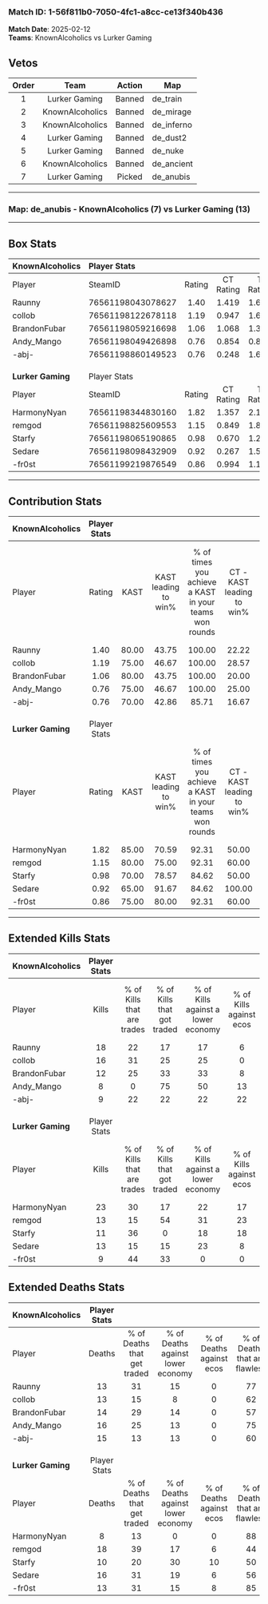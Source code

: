 ### Match ID: 1-56f811b0-7050-4fc1-a8cc-ce13f340b436  
**Match Date**: 2025-02-12  
**Teams**: KnownAlcoholics vs Lurker Gaming  

## Vetos  

| Order | Team | Action | Map |
| :---: | :--: | :----: | --- |
| 1 | Lurker Gaming | Banned | de_train |
| 2 | KnownAlcoholics | Banned | de_mirage |
| 3 | KnownAlcoholics | Banned | de_inferno |
| 4 | Lurker Gaming | Banned | de_dust2 |
| 5 | Lurker Gaming | Banned | de_nuke |
| 6 | KnownAlcoholics | Banned | de_ancient |
| 7 | Lurker Gaming | Picked | de_anubis |

---  

### **Map**: de_anubis - KnownAlcoholics (7) vs Lurker Gaming (13)  
---  

## Box Stats  

| **KnownAlcoholics** | Player Stats      |        |           |          |       |       |       |         |        |      |     |
| :- | :- | :-: | :-: | :-: | :-: | :-: | :-: | :-: | :-: | :-: | :-: |
| Player              | SteamID           | Rating | CT Rating | T Rating | KAST  |  ADR  | Kills | Assists | Deaths | K/D  | HS% |
| Raunny              | 76561198043078627 |  1.40  |   1.419   |  1.645   | 80.00 | 93.7  |  18   |    5    |   13   | 1.38 | 44  |
| collob              | 76561198122678118 |  1.19  |   0.947   |  1.685   | 75.00 | 68.7  |  16   |    3    |   13   | 1.23 | 43  |
| BrandonFubar        | 76561198059216698 |  1.06  |   1.068   |  1.358   | 80.00 | 76.0  |  12   |    6    |   14   | 0.86 | 41  |
| Andy_Mango          | 76561198049426898 |  0.76  |   0.854   |  0.884   | 75.00 | 59.1  |   8   |    8    |   16   | 0.50 | 50  |
| -abj-               | 76561198860149523 |  0.76  |   0.248   |  1.655   | 70.00 | 53.0  |   9   |    5    |   15   | 0.60 | 33  |
|                     |                   |        |           |          |       |       |       |         |        |      |     |
|                     |                   |        |           |          |       |       |       |         |        |      |     |
|                     |                   |        |           |          |       |       |       |         |        |      |     |
| **Lurker Gaming**   | Player Stats      |        |           |          |       |       |       |         |        |      |     |
| Player              | SteamID           | Rating | CT Rating | T Rating | KAST  |  ADR  | Kills | Assists | Deaths | K/D  | HS% |
| HarmonyNyan         | 76561198344830160 |  1.82  |   1.357   |  2.171   | 85.00 | 105.0 |  23   |    4    |   8    | 2.88 | 52  |
| remgod              | 76561198825609553 |  1.15  |   0.849   |  1.815   | 80.00 | 112.6 |  13   |   12    |   18   | 0.72 | 38  |
| Starfy              | 76561198065190865 |  0.98  |   0.670   |  1.280   | 70.00 | 58.2  |  11   |    3    |   10   | 1.10 | 18  |
| Sedare              | 76561198098432909 |  0.92  |   0.267   |  1.510   | 65.00 | 71.5  |  13   |    3    |   16   | 0.81 | 23  |
| -fr0st              | 76561199219876549 |  0.86  |   0.994   |  1.100   | 75.00 | 55.1  |   9   |    6    |   13   | 0.69 | 11  |
---  

## Contribution Stats  

| **KnownAlcoholics** | Player Stats |       |                      |                                                        |                           |                                                             |                          |                                                            |
| :- | :-: | :-: | :-: | :-: | :-: | :-: | :-: | :-: |
| Player              |    Rating    | KAST  | KAST leading to win% | % of times you achieve a KAST in your teams won rounds | CT - KAST leading to win% | CT - % of times you achieve a KAST in your teams won rounds | T - KAST leading to win% | T - % of times you achieve a KAST in your teams won rounds |
| Raunny              |     1.40     | 80.00 |        43.75         |                         100.00                         |           22.22           |                           100.00                            |          71.43           |                           100.00                           |
| collob              |     1.19     | 75.00 |        46.67         |                         100.00                         |           28.57           |                           100.00                            |          62.50           |                           100.00                           |
| BrandonFubar        |     1.06     | 80.00 |        43.75         |                         100.00                         |           20.00           |                           100.00                            |          83.33           |                           100.00                           |
| Andy_Mango          |     0.76     | 75.00 |        46.67         |                         100.00                         |           25.00           |                           100.00                            |          71.43           |                           100.00                           |
| -abj-               |     0.76     | 70.00 |        42.86         |                         85.71                          |           16.67           |                            50.00                            |          62.50           |                           100.00                           |
|                     |              |       |                      |                                                        |                           |                                                             |                          |                                                            |
|                     |              |       |                      |                                                        |                           |                                                             |                          |                                                            |
|                     |              |       |                      |                                                        |                           |                                                             |                          |                                                            |
| **Lurker Gaming**   | Player Stats |       |                      |                                                        |                           |                                                             |                          |                                                            |
| Player              |    Rating    | KAST  | KAST leading to win% | % of times you achieve a KAST in your teams won rounds | CT - KAST leading to win% | CT - % of times you achieve a KAST in your teams won rounds | T - KAST leading to win% | T - % of times you achieve a KAST in your teams won rounds |
| HarmonyNyan         |     1.82     | 85.00 |        70.59         |                         92.31                          |           50.00           |                           100.00                            |          81.82           |                           90.00                            |
| remgod              |     1.15     | 80.00 |        75.00         |                         92.31                          |           60.00           |                           100.00                            |          81.82           |                           90.00                            |
| Starfy              |     0.98     | 70.00 |        78.57         |                         84.62                          |           50.00           |                            66.67                            |          90.00           |                           90.00                            |
| Sedare              |     0.92     | 65.00 |        91.67         |                         84.62                          |          100.00           |                           100.00                            |          88.89           |                           80.00                            |
| -fr0st              |     0.86     | 75.00 |        80.00         |                         92.31                          |           60.00           |                           100.00                            |          90.00           |                           90.00                            |
---  

## Extended Kills Stats  

| **KnownAlcoholics** | Player Stats |                            |                            |                                    |                         |                              |                                 |                                       |                    |           |
| :- | :-: | :-: | :-: | :-: | :-: | :-: | :-: | :-: | :-: | :-: |
| Player              |    Kills     | % of Kills that are trades | % of Kills that got traded | % of Kills against a lower economy | % of Kills against ecos | % of Kills that are flawless | % of Kills that are close duels | % of Kills that are assisted by flash | Pistol Round Kills | AWP Kills |
| Raunny              |      18      |             22             |             17             |                 17                 |            6            |              83              |                6                |                   0                   |         1          |     2     |
| collob              |      16      |             31             |             25             |                 25                 |            0            |              63              |               25                |                   0                   |         2          |     0     |
| BrandonFubar        |      12      |             25             |             33             |                 33                 |            8            |              42              |                0                |                   8                   |         2          |     0     |
| Andy_Mango          |      8       |             0              |             75             |                 50                 |           13            |              50              |                0                |                   0                   |         0          |     1     |
| -abj-               |      9       |             22             |             22             |                 22                 |           22            |              44              |               22                |                   0                   |         0          |     0     |
|                     |              |                            |                            |                                    |                         |                              |                                 |                                       |                    |           |
|                     |              |                            |                            |                                    |                         |                              |                                 |                                       |                    |           |
|                     |              |                            |                            |                                    |                         |                              |                                 |                                       |                    |           |
| **Lurker Gaming**   | Player Stats |                            |                            |                                    |                         |                              |                                 |                                       |                    |           |
| Player              |    Kills     | % of Kills that are trades | % of Kills that got traded | % of Kills against a lower economy | % of Kills against ecos | % of Kills that are flawless | % of Kills that are close duels | % of Kills that are assisted by flash | Pistol Round Kills | AWP Kills |
| HarmonyNyan         |      23      |             30             |             17             |                 22                 |           17            |              57              |                9                |                   4                   |         3          |     1     |
| remgod              |      13      |             15             |             54             |                 31                 |           23            |              85              |                8                |                   0                   |         2          |     0     |
| Starfy              |      11      |             36             |             0              |                 18                 |           18            |              73              |                0                |                   0                   |         0          |     0     |
| Sedare              |      13      |             15             |             15             |                 23                 |            8            |              62              |                8                |                   0                   |         0          |     0     |
| -fr0st              |      9       |             44             |             33             |                 0                  |            0            |             100              |                0                |                   0                   |         0          |     5     |
## Extended Deaths Stats  

| **KnownAlcoholics** | Player Stats |                             |                                   |                          |                               |                            |                           |               |
| :- | :-: | :-: | :-: | :-: | :-: | :-: | :-: | :-: |
| Player              |    Deaths    | % of Deaths that get traded | % of Deaths against lower economy | % of Deaths against ecos | % of Deaths that are flawless | % of Deaths that are close | % of Deaths while blinded | Deaths to AWP |
| Raunny              |      13      |             31              |                15                 |            0             |              77               |             15             |             8             |       1       |
| collob              |      13      |             15              |                 8                 |            0             |              62               |             8              |             0             |       0       |
| BrandonFubar        |      14      |             29              |                14                 |            0             |              57               |             7              |             0             |       3       |
| Andy_Mango          |      16      |             25              |                13                 |            0             |              75               |             0              |             0             |       1       |
| -abj-               |      15      |             13              |                13                 |            0             |              60               |             0              |             0             |       1       |
|                     |              |                             |                                   |                          |                               |                            |                           |               |
|                     |              |                             |                                   |                          |                               |                            |                           |               |
|                     |              |                             |                                   |                          |                               |                            |                           |               |
| **Lurker Gaming**   | Player Stats |                             |                                   |                          |                               |                            |                           |               |
| Player              |    Deaths    | % of Deaths that get traded | % of Deaths against lower economy | % of Deaths against ecos | % of Deaths that are flawless | % of Deaths that are close | % of Deaths while blinded | Deaths to AWP |
| HarmonyNyan         |      8       |             13              |                 0                 |            0             |              88               |             0              |             0             |       0       |
| remgod              |      18      |             39              |                17                 |            6             |              44               |             11             |             0             |       2       |
| Starfy              |      10      |             20              |                30                 |            10            |              50               |             10             |             0             |       0       |
| Sedare              |      16      |             31              |                19                 |            6             |              56               |             25             |             0             |       1       |
| -fr0st              |      13      |             31              |                15                 |            8             |              85               |             0              |             8             |       0       |
